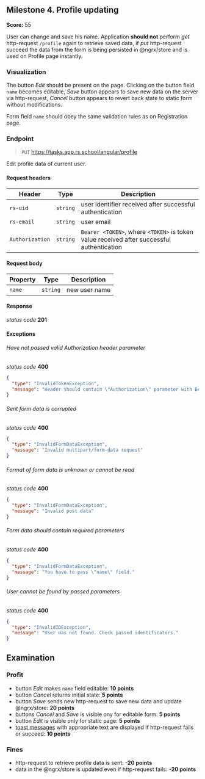 ## Milestone 4. Profile updating

**Score:** 55

User can change and save his name. Application **should not** perform _get_ http-request `/profile`
again to retrieve saved data, if _put_ http-request succeed the data from the form is being
persisted in @ngrx/store and is used on Profile page instantly.

### Visualization

The button _Edit_ should be present on the page. Clicking on the button field `name` becomes
editable, _Save_ button appears to save new data on the server via http-request, _Cancel_ button
appears to revert back state to static form without modifications.

Form field `name` should obey the same validation rules as on Registration page.

### Endpoint

> `PUT` https://tasks.app.rs.school/angular/profile

Edit profile data of current user.

#### Request headers

| Header          | Type     | Description                                                                               |
| --------------- | -------- | ----------------------------------------------------------------------------------------- |
| `rs-uid`        | `string` | user identifier received after successful authentication                                  |
| `rs-email`      | `string` | user email                                                                                |
| `Authorization` | `string` | `Bearer <TOKEN>`, where `<TOKEN>` is token value received after successful authentication |

#### Request body

| Property | Type     | Description   |
| -------- | -------- | ------------- |
| `name`   | `string` | new user name |

#### Response

_status code_ **201**

#### Exceptions

###### Have not passed valid Authorization header parameter

_status code_ **400**

```json
{
  "type": "InvalidTokenException",
  "message": "Header should contain \"Authorization\" parameter with Bearer code."
}
```

###### Sent form data is corrupted

_status code_ **400**

```json
{
  "type": "InvalidFormDataException",
  "message": "Invalid multipart/form-data request"
}
```

###### Format of form data is unknown or cannot be read

_status code_ **400**

```json
{
  "type": "InvalidFormDataException",
  "message": "Invalid post data"
}
```

###### Form data should contain required parameters

_status code_ **400**

```json
{
  "type": "InvalidFormDataException",
  "message": "You have to pass \"name\" field."
}
```

###### User cannot be found by passed parameters

_status code_ **400**

```json
{
  "type": "InvalidIDException",
  "message": "User was not found. Check passed identificators."
}
```

## Examination

### Profit

- button _Edit_ makes `name` field editable: **10 points**
- button _Cancel_ returns initial state: **5 points**
- button _Save_ sends new http-request to save new data and update @ngrx/store: **20 points**
- buttons _Cancel_ and _Save_ is visible ony for editable
  form: **5 points**
- button _Edit_ is visible only for static page: **5 points**
- [toast messages](./README.md#toast) with appropriate text are displayed if http-request fails or
  succeed: **10 points**

### Fines

- http-request to retrieve profile data is sent: **-20 points**
- data in the @ngrx/store is updated even if http-request fails: **-20 points**
